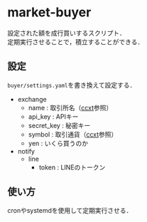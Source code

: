 # market-buyer

設定された額を成行買いするスクリプト．  
定期実行させることで，積立することができる．

## 設定

`buyer/settings.yaml`を書き換えて設定する．

- exchange
    - name : 取引所名（[ccxt](https://github.com/ccxt/ccxt/wiki/Exchange-Markets)参照）
    - api_key : APIキー
    - secret_key : 秘密キー
    - symbol : 取引通貨（[ccxt](https://github.com/ccxt/ccxt/wiki/Manual#markets)参照）
    - yen : いくら買うのか
- notify
    - line
        - token : LINEのトークン

## 使い方

cronやsystemdを使用して定期実行させる．

